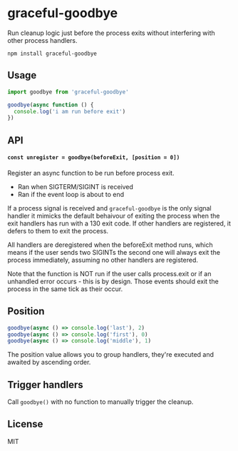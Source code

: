 # graceful-goodbye

Run cleanup logic just before the process exits without interfering with other process handlers.

```
npm install graceful-goodbye
```

## Usage

``` js
import goodbye from 'graceful-goodbye'

goodbye(async function () {
  console.log('i am run before exit')
})
```

## API

#### `const unregister = goodbye(beforeExit, [position = 0])`

Register an async function to be run before process exit.

* Ran when SIGTERM/SIGINT is received
* Ran if the event loop is about to end

If a process signal is received and `graceful-goodbye` is the only signal handler it mimicks the default behaivour of exiting
the process when the exit handlers has run with a 130 exit code. If other handlers are registered, it defers to them to exit the process.

All handlers are deregistered when the beforeExit method runs, which means if the user sends two SIGINTs the second one will always exit the process immediately, assuming no other handlers are registered.

Note that the function is NOT run if the user calls process.exit or if an unhandled error occurs - this is by design.
Those events should exit the process in the same tick as their occur.

## Position

``` js
goodbye(async () => console.log('last'), 2)
goodbye(async () => console.log('first'), 0)
goodbye(async () => console.log('middle'), 1)
```

The position value allows you to group handlers, they're executed and awaited by ascending order.

## Trigger handlers

Call `goodbye()` with no function to manually trigger the cleanup.

## License

MIT
